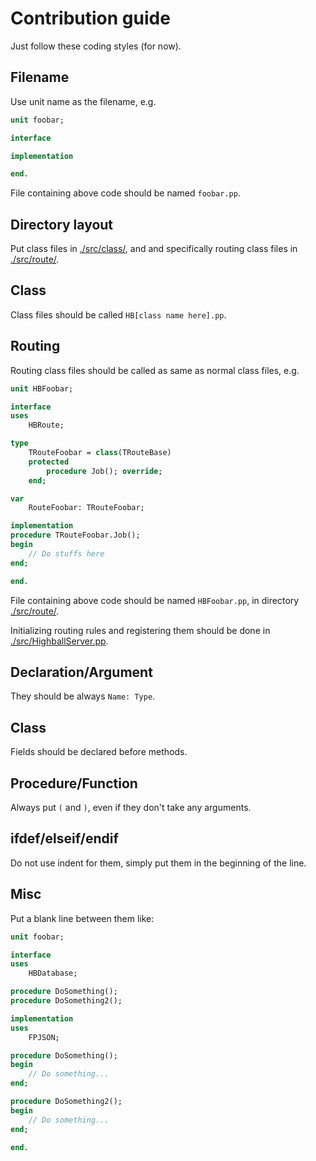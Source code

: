 # Contribution guide

Just follow these coding styles (for now).

## Filename

Use unit name as the filename, e.g.

```pascal
unit foobar;

interface

implementation

end.
```

File containing above code should be named `foobar.pp`.

## Directory layout

Put class files in [./src/class/](./src/class/), and and specifically routing class files in [./src/route/](./src/route/).

## Class

Class files should be called `HB[class name here].pp`.

## Routing

Routing class files should be called as same as normal class files, e.g.

```pascal
unit HBFoobar;

interface
uses
	HBRoute;

type
	TRouteFoobar = class(TRouteBase)
	protected
		procedure Job(); override;
	end;

var
	RouteFoobar: TRouteFoobar;

implementation
procedure TRouteFoobar.Job();
begin
	// Do stuffs here
end;

end.
```

File containing above code should be named `HBFoobar.pp`, in directory [./src/route/](./src/route/).

Initializing routing rules and registering them should be done in [./src/HighballServer.pp](./src/HighballServer.pp).

## Declaration/Argument

They should be always `Name: Type`.

## Class

Fields should be declared before methods.

## Procedure/Function

Always put `(` and `)`, even if they don't take any arguments.

## ifdef/elseif/endif

Do not use indent for them, simply put them in the beginning of the line.

## Misc

Put a blank line between them like:

```pascal
unit foobar;

interface
uses
	HBDatabase;

procedure DoSomething();
procedure DoSomething2();

implementation
uses
	FPJSON;

procedure DoSomething();
begin
	// Do something...
end;

procedure DoSomething2();
begin
	// Do something...
end;

end.
```
